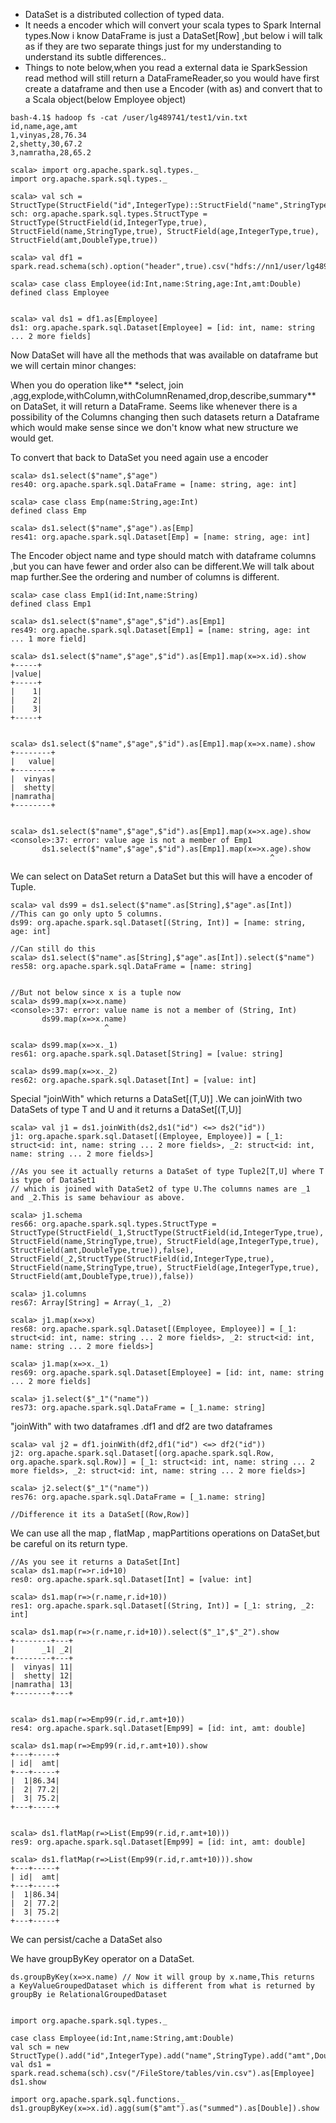 * DataSet is a distributed collection of typed data.
* It needs a encoder which will convert your scala types to Spark Internal types.Now i know DataFrame is just a DataSet\[Row\] ,but below i will talk as if they are two separate things just for my understanding to understand its subtle differences..
* Things to note below,when you read a external data ie SparkSession read method will still return a DataFrameReader,so you would have first create a dataframe and then use a Encoder \(with as\) and convert that to a Scala object\(below Employee object\)

```
bash-4.1$ hadoop fs -cat /user/lg489741/test1/vin.txt
id,name,age,amt
1,vinyas,28,76.34
2,shetty,30,67.2
3,namratha,28,65.2

scala> import org.apache.spark.sql.types._
import org.apache.spark.sql.types._

scala> val sch = StructType(StructField("id",IntegerType)::StructField("name",StringType)::StructField("age",IntegerType)::StructField("amt",DoubleType)::Nil)
sch: org.apache.spark.sql.types.StructType = StructType(StructField(id,IntegerType,true), StructField(name,StringType,true), StructField(age,IntegerType,true), StructField(amt,DoubleType,true))

scala> val df1 = spark.read.schema(sch).option("header",true).csv("hdfs://nn1/user/lg489741/test1/vin.txt")

scala> case class Employee(id:Int,name:String,age:Int,amt:Double)
defined class Employee


scala> val ds1 = df1.as[Employee]
ds1: org.apache.spark.sql.Dataset[Employee] = [id: int, name: string ... 2 more fields]
```

Now DataSet will have all the methods that was available on dataframe but we will certain minor changes:

When you do operation like** \*select, join ,agg,explode,withColumn,withColumnRenamed,drop,describe,summary** on DataSet, it will return a DataFrame. Seems like whenever there is a possibility of the Columns changing then such datasets return a Dataframe which would make sense since we don't know what new structure we would get.

To convert that back to DataSet you need again use a encoder

```
scala> ds1.select($"name",$"age")
res40: org.apache.spark.sql.DataFrame = [name: string, age: int]

scala> case class Emp(name:String,age:Int)
defined class Emp

scala> ds1.select($"name",$"age").as[Emp]
res41: org.apache.spark.sql.Dataset[Emp] = [name: string, age: int]
```

The Encoder object name and type should match with dataframe columns ,but you can have fewer and order also can be different.We will talk about map further.See the ordering and number of columns is different.

```
scala> case class Emp1(id:Int,name:String)
defined class Emp1

scala> ds1.select($"name",$"age",$"id").as[Emp1]
res49: org.apache.spark.sql.Dataset[Emp1] = [name: string, age: int ... 1 more field]

scala> ds1.select($"name",$"age",$"id").as[Emp1].map(x=>x.id).show
+-----+
|value|
+-----+
|    1|
|    2|
|    3|
+-----+


scala> ds1.select($"name",$"age",$"id").as[Emp1].map(x=>x.name).show
+--------+
|   value|
+--------+
|  vinyas|
|  shetty|
|namratha|
+--------+


scala> ds1.select($"name",$"age",$"id").as[Emp1].map(x=>x.age).show
<console>:37: error: value age is not a member of Emp1
       ds1.select($"name",$"age",$"id").as[Emp1].map(x=>x.age).show
                                                          ^
```

We can select on DataSet return a DataSet but this will have a encoder of Tuple.

```
scala> val ds99 = ds1.select($"name".as[String],$"age".as[Int])   //This can go only upto 5 columns.
ds99: org.apache.spark.sql.Dataset[(String, Int)] = [name: string, age: int]

//Can still do this
scala> ds1.select($"name".as[String],$"age".as[Int]).select($"name") 
res58: org.apache.spark.sql.DataFrame = [name: string]


//But not below since x is a tuple now
scala> ds99.map(x=>x.name)
<console>:37: error: value name is not a member of (String, Int)
       ds99.map(x=>x.name)
                     ^

scala> ds99.map(x=>x._1)
res61: org.apache.spark.sql.Dataset[String] = [value: string]

scala> ds99.map(x=>x._2)
res62: org.apache.spark.sql.Dataset[Int] = [value: int]
```

Special "joinWith" which returns a DataSet\[\(T,U\)\] .We can joinWith two DataSets of type T and U and it returns a DataSet\[\(T,U\)\]

```
scala> val j1 = ds1.joinWith(ds2,ds1("id") <=> ds2("id"))
j1: org.apache.spark.sql.Dataset[(Employee, Employee)] = [_1: struct<id: int, name: string ... 2 more fields>, _2: struct<id: int, name: string ... 2 more fields>]

//As you see it actually returns a DataSet of type Tuple2[T,U] where T is type of DataSet1
// which is joined with DataSet2 of type U.The columns names are _1 and _2.This is same behaviour as above.

scala> j1.schema
res66: org.apache.spark.sql.types.StructType = StructType(StructField(_1,StructType(StructField(id,IntegerType,true), StructField(name,StringType,true), StructField(age,IntegerType,true), StructField(amt,DoubleType,true)),false), StructField(_2,StructType(StructField(id,IntegerType,true), StructField(name,StringType,true), StructField(age,IntegerType,true), StructField(amt,DoubleType,true)),false))

scala> j1.columns
res67: Array[String] = Array(_1, _2)

scala> j1.map(x=>x)
res68: org.apache.spark.sql.Dataset[(Employee, Employee)] = [_1: struct<id: int, name: string ... 2 more fields>, _2: struct<id: int, name: string ... 2 more fields>]

scala> j1.map(x=>x._1)
res69: org.apache.spark.sql.Dataset[Employee] = [id: int, name: string ... 2 more fields]

scala> j1.select($"_1"("name"))
res73: org.apache.spark.sql.DataFrame = [_1.name: string]
```

"joinWith" with two dataframes .df1 and df2 are two dataframes

```
scala> val j2 = df1.joinWith(df2,df1("id") <=> df2("id"))
j2: org.apache.spark.sql.Dataset[(org.apache.spark.sql.Row, org.apache.spark.sql.Row)] = [_1: struct<id: int, name: string ... 2 more fields>, _2: struct<id: int, name: string ... 2 more fields>]

scala> j2.select($"_1"("name"))
res76: org.apache.spark.sql.DataFrame = [_1.name: string]

//Difference it its a DataSet[(Row,Row)]
```

We can use all the map , flatMap , mapPartitions operations on DataSet,but be careful on its return type.

```
//As you see it returns a DataSet[Int]
scala> ds1.map(r=>r.id+10)
res0: org.apache.spark.sql.Dataset[Int] = [value: int]

scala> ds1.map(r=>(r.name,r.id+10))
res1: org.apache.spark.sql.Dataset[(String, Int)] = [_1: string, _2: int]

scala> ds1.map(r=>(r.name,r.id+10)).select($"_1",$"_2").show
+--------+---+
|      _1| _2|
+--------+---+
|  vinyas| 11|
|  shetty| 12|
|namratha| 13|
+--------+---+


scala> ds1.map(r=>Emp99(r.id,r.amt+10))
res4: org.apache.spark.sql.Dataset[Emp99] = [id: int, amt: double]

scala> ds1.map(r=>Emp99(r.id,r.amt+10)).show
+---+-----+
| id|  amt|
+---+-----+
|  1|86.34|
|  2| 77.2|
|  3| 75.2|
+---+-----+


scala> ds1.flatMap(r=>List(Emp99(r.id,r.amt+10)))
res9: org.apache.spark.sql.Dataset[Emp99] = [id: int, amt: double]

scala> ds1.flatMap(r=>List(Emp99(r.id,r.amt+10))).show
+---+-----+
| id|  amt|
+---+-----+
|  1|86.34|
|  2| 77.2|
|  3| 75.2|
+---+-----+
```

We can persist/cache a DataSet also



We have groupByKey operator on a DataSet.

```
ds.groupByKey(x=>x.name) // Now it will group by x.name,This returns 
a KeyValueGroupedDataset which is different from what is returned by groupBy ie RelationalGroupedDataset


import org.apache.spark.sql.types._

case class Employee(id:Int,name:String,amt:Double)
val sch = new StructType().add("id",IntegerType).add("name",StringType).add("amt",DoubleType) 
val ds1 = spark.read.schema(sch).csv("/FileStore/tables/vin.csv").as[Employee]
ds1.show

import org.apache.spark.sql.functions._
ds1.groupByKey(x=>x.id).agg(sum($"amt").as("summed").as[Double]).show



```




